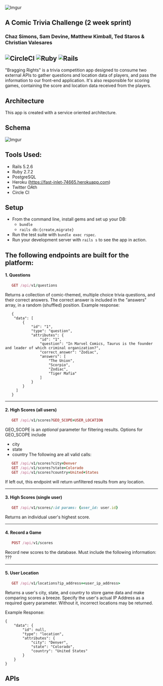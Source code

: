 
![Imgur](https://i.imgur.com/lq0RgRC.png)

A Comic Trivia Challenge (2 week sprint)
----------------------------------------
### Chaz Simons, Sam Devine, Matthew Kimball, Ted Staros & Christian Valesares

![CircleCI](https://img.shields.io/circleci/build/github/samueldevine/bragging-rights-be/main)
![Ruby](https://img.shields.io/badge/Ruby-v2.7.2-red)
![Rails](https://img.shields.io/badge/Rails-v5.2.6-red)
---

"Bragging Rights" is a trivia competition app designed to consume two external APIs to gather questions and location data of players, and pass the information to our front-end application. It's also responsible for scoring games, containing the score and location data received from the players.


## Architecture
This app is created with a service oriented architecture.

## Schema
![Imgur](https://i.imgur.com/KHEeyvF.png)

## Tools Used:
- Rails 5.2.6
- Ruby 2.7.2
- PostgreSQL
- Heroku (https://fast-inlet-74665.herokuapp.com)
- Twitter OAth
- Circle CI

## Setup

* From the command line, install gems and set up your DB:
    * `bundle`
    * `rails db:{create,migrate}`
* Run the test suite with `bundle exec rspec`.
* Run your development server with `rails s` to see the app in action.

## The following endpoints are built for the platform:

#### 1. Questions

```ruby
   GET /api/v1/questions
```   
Returns a collection of comic-themed, multiple choice trivia questions, and their correct answers. The correct answer is included in the "answers" array, in a random (shuffled) position.
Example response:
```
   {
    "data": [
        {
            "id": "1",
            "type": "question",
            "attributes": {
                "id": "1",
                "question": "In Marvel Comics, Taurus is the founder and leader of which criminal organization?",
                "correct_answer": "Zodiac",
                "answers": [
                    "The Union",
                    "Scorpio",
                    "Zodiac",
                    "Tiger Mafia"
                ]
            }
        }
     ]
   }
```
***
#### 2. High Scores (all users)

```ruby
   GET /api/v1/scores?GEO_SCOPE=USER_LOCATION
```
GEO_SCOPE is an _optional_ parameter for filtering results. Options for GEO_SCOPE include
   - city
   - state
   - country
The following are all valid calls:
```ruby
   GET /api/v1/scores?city=Denver
   GET /api/v1/scores?state=Colorado
   GET /api/v1/scores?country=United+States
```

If left out, this endpoint will return unfiltered results from any location.
***
#### 3. High Scores (single user)

```ruby
   GET /api/v1/scores/:id params: {user_id: user.id}
```
Returns an individual user's highest score.
***
#### 4. Record a Game

```ruby
   POST /api/v1/scores 
```
Record new scores to the database. Must include the following information:
???
***
#### 5. User Location

```ruby
   GET /api/v1/locations?ip_address=<user_ip_address>
```
Returns a user's city, state, and country to store game data and make comparing scores a breeze. Specify the user's actual IP Address as a required query parameter. Without it, incorrect locations may be returned.

Example Response:
```
{
    "data": {
        "id": null,
        "type": "location",
        "attributes": {
            "city": "Denver",
            "state": "Colorado",
            "country": "United States"
        }
    }
}
```

## APIs

<!-- Potentially add links to the APIs we are using or move the description to this section -->

